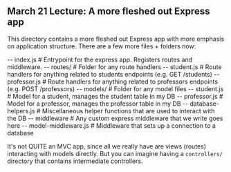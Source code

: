 ## March 21 Lecture: A more fleshed out Express app

This directory contains a more fleshed out Express app with more emphasis on application structure.
There are a few more files + folders now:

-- index.js                 # Entrypoint for the express app. Registers routes and middleware.
-- routes/                  # Folder for any route handlers
    -- student.js           # Route handlers for anything related to students endpoints (e.g. GET /students)
    -- professor.js         # Route handlers for anything related to professors endpoints (e.g. POST /professors)
-- models/                  # Folder for any model files
    -- student.js           # Model for a student, manages the student table in my DB
    -- professor.js         # Model for a professor, manages the professor table in my DB
    -- database-helpers.js  # Miscellaneous helper functions that are used to interact with the DB
-- middleware               # Any custom express middleware that we write goes here
    -- model-middleware.js  # Middleware that sets up a connection to a database

It's not QUITE an MVC app, since all we really have are views (routes) interacting with models
directly. But you can imagine having a `controllers/` directory that contains intermediate
controllers.